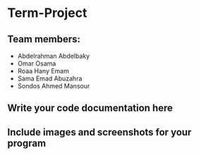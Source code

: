 # Term-Project

## Team members:
- Abdelrahman Abdelbaky
- Omar Osama
- Roaa Hany Emam
- Sama Emad Abuzahra
- Sondos Ahmed Mansour

## Write your code documentation here
## Include images and screenshots for your program
